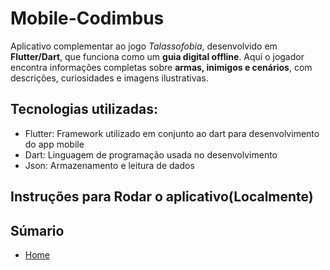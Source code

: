 # Mobile-Codimbus
Aplicativo complementar ao jogo *Talassofobia*, desenvolvido em **Flutter/Dart**, que funciona como um **guia digital offline**. Aqui o jogador encontra informações completas sobre **armas, inimigos e cenários**, com descrições, curiosidades e imagens ilustrativas.

## Tecnologias utilizadas:
- Flutter: Framework utilizado em conjunto ao dart para desenvolvimento do app mobile
- Dart: Linguagem de programação usada no desenvolvimento
- Json: Armazenamento e leitura de dados

## Instruções para Rodar o aplicativo(Localmente)

## Súmario
 - [Home](https://github.com/Bruno616/Mobile-Codimbus/wiki)
